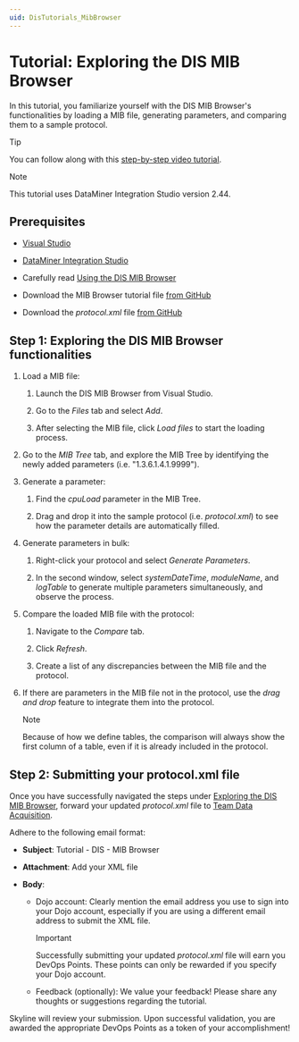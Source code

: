 ```yaml
---
uid: DisTutorials_MibBrowser
---
```


# Tutorial: Exploring the DIS MIB Browser

In this tutorial, you familiarize yourself with the DIS MIB Browser's functionalities by loading a MIB file, generating parameters, and comparing them to a sample protocol.

> [!TIP]
> You can follow along with this [step-by-step video tutorial](https://skyline.be/).

> [!NOTE]
> This tutorial uses DataMiner Integration Studio version 2.44.

## Prerequisites

- [Visual Studio](https://visualstudio.microsoft.com/downloads/)

- [DataMiner Integration Studio](https://community.dataminer.services/exphub-dis/)

- Carefully read [Using the DIS MIB Browser](xref:DisGuides_MibBrowser)

- Download the MIB Browser tutorial file [from GitHub](https://github.com/SkylineCommunications/Tutorials-DIS-MIB_Browser/tree/main/Documentation)

- Download the *protocol.xml* file [from GitHub](https://github.com/SkylineCommunications/Tutorials-DIS-MIB_Browser)

## Step 1: Exploring the DIS MIB Browser functionalities

1. Load a MIB file:

   1. Launch the DIS MIB Browser from Visual Studio.

   1. Go to the *Files* tab and select *Add*.

   1. After selecting the MIB file, click *Load files* to start the loading process.

1. Go to the *MIB Tree* tab, and explore the MIB Tree by identifying the newly added parameters (i.e. "1.3.6.1.4.1.9999").

1. Generate a parameter:

   1. Find the *cpuLoad* parameter in the MIB Tree.

   1. Drag and drop it into the sample protocol (i.e. *protocol.xml*) to see how the parameter details are automatically filled.

1. Generate parameters in bulk:

   1. Right-click your protocol and select *Generate Parameters*.

   1. In the second window, select *systemDateTime*, *moduleName*, and *logTable* to generate multiple parameters simultaneously, and observe the process.

1. Compare the loaded MIB file with the protocol:

   1. Navigate to the *Compare* tab.

   1. Click *Refresh*.

   1. Create a list of any discrepancies between the MIB file and the protocol.

1. If there are parameters in the MIB file not in the protocol, use the *drag and drop* feature to integrate them into the protocol.

   > [!NOTE]
   > Because of how we define tables, the comparison will always show the first column of a table, even if it is already included in the protocol.

## Step 2: Submitting your protocol.xml file

Once you have successfully navigated the steps under [Exploring the DIS MIB Browser](#step-1-exploring-the-dis-mib-browser-functionalities), forward your updated *protocol.xml* file to [Team Data Acquisition](mailto:domain.create.data-acquisition@skyline.be).

Adhere to the following email format:

- **Subject**: Tutorial - DIS - MIB Browser

- **Attachment**: Add your XML file

- **Body**:

  - Dojo account: Clearly mention the email address you use to sign into your Dojo account, especially if you are using a different email address to submit the XML file.

    > [!IMPORTANT]
    > Successfully submitting your updated *protocol.xml* file will earn you DevOps Points. These points can only be rewarded if you specify your Dojo account.

  - Feedback (optionally): We value your feedback! Please share any thoughts or suggestions regarding the tutorial.

Skyline will review your submission. Upon successful validation, you are awarded the appropriate DevOps Points as a token of your accomplishment!

